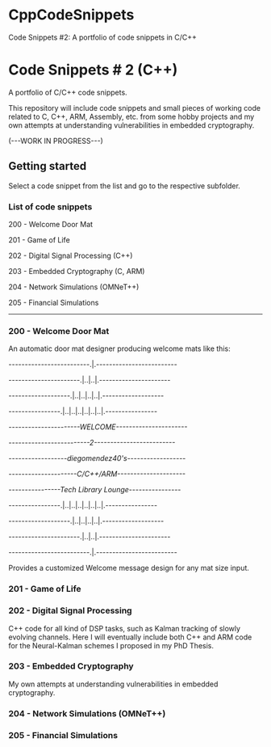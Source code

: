 # CppCodeSnippets
Code Snippets #2: A portfolio of code snippets in C/C++

# Code Snippets # 2 (C++)

A portfolio of C/C++ code snippets.

This repository will include code snippets and small pieces of working code related to C, C++, ARM, Assembly, etc. from some hobby projects and my own attempts at understanding vulnerabilities in embedded cryptography.

(---WORK IN PROGRESS---)

## Getting started

Select a code snippet from the list and go to the respective subfolder.

### List of code snippets

200 - Welcome Door Mat

201 - Game of Life

202 - Digital Signal Processing (C++)

203 - Embedded Cryptography (C, ARM)

204 - Network Simulations (OMNeT++)

205 - Financial Simulations

---

### 200 - Welcome Door Mat

An automatic door mat designer producing welcome mats like this:

-------------------------.|.-------------------------

----------------------.|..|..|.----------------------

-------------------.|..|..|..|..|.-------------------

----------------.|..|..|..|..|..|..|.----------------

*----------------------WELCOME----------------------*

*-------------------------2-------------------------*

*------------------diegomendez40's------------------*

*---------------------C/C++/ARM---------------------*

*----------------Tech Library Lounge----------------*

----------------.|..|..|..|..|..|..|.----------------

-------------------.|..|..|..|..|.-------------------

----------------------.|..|..|.----------------------

-------------------------.|.-------------------------

Provides a customized Welcome message design for any mat size input.

### 201 - Game of Life

### 202 - Digital Signal Processing

C++ code for all kind of DSP tasks, such as Kalman tracking of slowly evolving channels. Here I will eventually include both C++ and ARM code for the Neural-Kalman schemes I proposed in my PhD Thesis.

### 203 - Embedded Cryptography

My own attempts at understanding vulnerabilities in embedded cryptography.

### 204 - Network Simulations (OMNeT++)

### 205 - Financial Simulations

